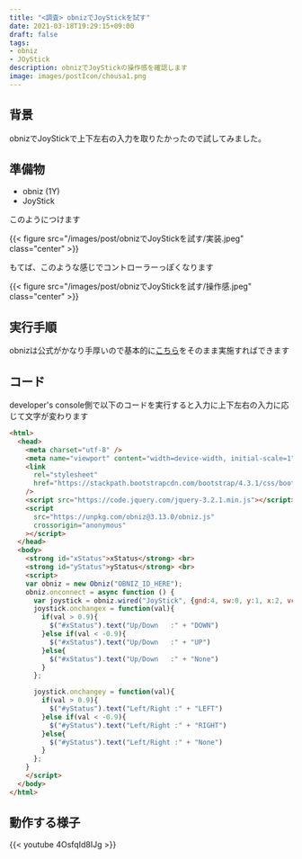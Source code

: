 ```yaml
---
title: "<調査> obnizでJoyStickを試す"
date: 2021-03-18T19:29:15+09:00
draft: false
tags:
- obniz
- JOyStick
description: obnizでJoyStickの操作感を確認します
image: images/postIcon/chousa1.png
---
```


## 背景

obnizでJoyStickで上下左右の入力を取りたかったので試してみました。

## 準備物

* obniz (1Y)
* JoyStick

このようにつけます

{{< figure src="/images/post/obnizでJoyStickを試す/実装.jpeg" class="center" >}}

もてば、このような感じでコントローラーっぽくなります

{{< figure src="/images/post/obnizでJoyStickを試す/操作感.jpeg" class="center" >}}


## 実行手順

obnizは公式がかなり手厚いので基本的に[こちら](https://obniz.com/ja/sdk/parts/JoyStick/README.md)をそのまま実施すればできます

## コード

developer's console側で以下のコードを実行すると入力に上下左右の入力に応じて文字が変わります

```html
<html>
  <head>
    <meta charset="utf-8" />
    <meta name="viewport" content="width=device-width, initial-scale=1" />
    <link
      rel="stylesheet"
      href="https://stackpath.bootstrapcdn.com/bootstrap/4.3.1/css/bootstrap.min.css"
    />
    <script src="https://code.jquery.com/jquery-3.2.1.min.js"></script>
    <script
      src="https://unpkg.com/obniz@3.13.0/obniz.js"
      crossorigin="anonymous"
    ></script>
  </head>
  <body>
    <strong id="xStatus">xStatus</strong> <br>
    <strong id="yStatus">yStatus</strong> <br>
    <script>
    var obniz = new Obniz("OBNIZ_ID_HERE");
    obniz.onconnect = async function () {
      var joystick = obniz.wired("JoyStick", {gnd:4, sw:0, y:1, x:2, vcc:3});
      joystick.onchangex = function(val){
        if(val > 0.9){
          $("#xStatus").text("Up/Down   :" + "DOWN")
        }else if(val < -0.9){
          $("#xStatus").text("Up/Down   :" + "UP")
        }else{
          $("#xStatus").text("Up/Down   :" + "None")
        }
      };

      joystick.onchangey = function(val){
        if(val > 0.9){
          $("#yStatus").text("Left/Right :" + "LEFT")
        }else if(val < -0.9){
          $("#yStatus").text("Left/Right :" + "RIGHT")
        }else{
          $("#yStatus").text("Left/Right :" + "None")
        }
      };
    }
    </script>
  </body>
</html>

```

## 動作する様子

{{< youtube 4OsfqId8IJg >}}

